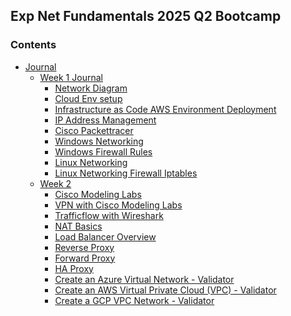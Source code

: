 ## Exp Net Fundamentals 2025 Q2 Bootcamp 

### Contents 

* [Journal](./journal/README.md)
    * [Week 1 Journal](./journal/week1/README.md)
        * [Network Diagram](./journal/week1/diagramming/README.md)
        * [Cloud Env setup](./journal/week1/cloud-env-setup/README.md)
        * [Infrastructure as Code AWS Environment Deployment](./journal/week1/iac-cloud-setup/README.md)
        * [IP Address Management](./journal/week1/ipaddressmanagement/README.md)
        * [Cisco Packettracer](./projects/packettracer/journal.md)
        * [Windows Networking](./projects/windows-networking/journal.md)
        * [Windows Firewall Rules](./projects/windows-firewall-rules/journal.md)
        * [Linux Networking](./projects/linux-networking/journal.md)
        * [Linux Networking Firewall Iptables](./projects/linux-networking-firewall/README.md)
    * [Week 2](./journal/week2/README.md)
        * [Cisco Modeling Labs](./projects/cisco-modeling-labs/journal.md)
        * [VPN with Cisco Modeling Labs]()
        * [Trafficflow with Wireshark]()
        * [NAT Basics]()
        * [Load Balancer Overview]()
        * [Reverse Proxy](./projects/reverse-proxy-squid/journal.md)
        * [Forward Proxy](./projects/forward-proxy/journal.md)
        * [HA Proxy]()
        * [Create an Azure Virtual Network - Validator]()
        * [Create an AWS Virtual Private Cloud (VPC) - Validator]()
        * [Create a GCP VPC Network - Validator]()

